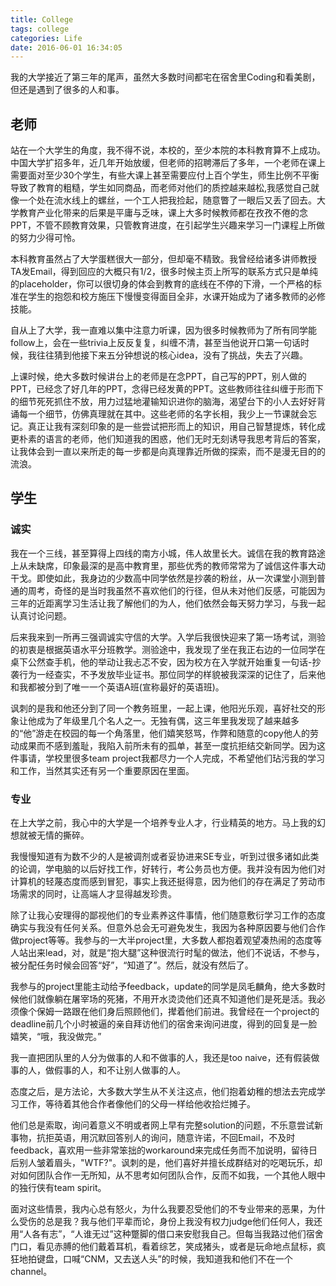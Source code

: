 ```yaml
---
title: College
tags: college
categories: Life
date: 2016-06-01 16:34:05
---
```


我的大学接近了第三年的尾声，虽然大多数时间都宅在宿舍里Coding和看美剧，但还是遇到了很多的人和事。

<!--more-->

## 老师

站在一个大学生的角度，我不得不说，本校的，至少本院的本科教育算不上成功。中国大学扩招多年，近几年开始放缓，但老师的招聘滞后了多年，一个老师在课上需要面对至少30个学生，有些大课上甚至需要应付上百个学生，师生比例不平衡导致了教育的粗糙，学生如同商品，而老师对他们的质控越来越松,我感觉自己就像一个处在流水线上的螺丝，一个工人把我捡起，随意瞥了一眼后又丢了回去。大学教育产业化带来的后果是平庸与乏味，课上大多时候教师都在孜孜不倦的念PPT，不管不顾教育效果，只管教育进度，在引起学生兴趣来学习一门课程上所做的努力少得可怜。

本科教育虽然占了大学蛋糕很大一部分，但却毫不精致。我曾经给诸多讲师教授TA发Email，得到回应的大概只有1/2，很多时候主页上所写的联系方式只是单纯的placeholder，你可以很切身的体会到教育的底线在不停的下滑，一个严格的标准在学生的抱怨和校方施压下慢慢变得面目全非，水课开始成为了诸多教师的必修技能。

自从上了大学，我一直难以集中注意力听课，因为很多时候教师为了所有同学能follow上，会在一些trivia上反反复复，纠缠不清，甚至当他说开口第一句话时候，我往往猜到他接下来五分钟想说的核心idea，没有了挑战，失去了兴趣。

上课时候，绝大多数时候讲台上的老师是在念PPT，自己写的PPT，别人做的PPT，已经念了好几年的PPT，念得已经发黄的PPT。这些教师往往纠缠于形而下的细节死死抓住不放，用力过猛地灌输知识进你的脑海，渴望台下的小人去好好背诵每一个细节，仿佛真理就在其中。这些老师的名字长相，我少上一节课就会忘记。真正让我有深刻印象的是一些尝试把形而上的知识，用自己智慧提炼，转化成更朴素的语言的老师，他们知道我的困惑，他们无时无刻诱导我思考背后的答案，让我体会到一直以来所走的每一步都是向真理靠近所做的探索，而不是漫无目的的流浪。

## 学生

### 诚实

我在一个三线，甚至算得上四线的南方小城，伟人故里长大。诚信在我的教育路途上从未缺席，印象最深的是高中教育里，那些优秀的教师常常为了诚信这件事大动干戈。即使如此，我身边的少数高中同学依然是抄袭的粉丝，从一次课堂小测到普通的周考，奇怪的是当时我虽然不喜欢他们的行径，但从未对他们反感，可能因为三年的近距离学习生活让我了解他们的为人，他们依然会每天努力学习，与我一起认真讨论问题。

后来我来到一所再三强调诚实守信的大学。入学后我很快迎来了第一场考试，测验的初衷是根据英语水平分班教学。测验途中，我发现了坐在我正右边的一位同学在桌下公然查手机，他的举动让我忐忑不安，因为校方在入学就开始重复一句话-抄袭行为一经查实，不予发放毕业证书。那位同学的样貌被我深深的记住了，后来他和我都被分到了唯一一个英语A班(宣称最好的英语班)。

讽刺的是我和他还分到了同一个教务班里，一起上课，他阳光乐观，喜好社交的形象让他成为了年级里几个名人之一。无独有偶，这三年里我发现了越来越多的“他”游走在校园的每一个角落里，他们嬉笑怒骂，作弊和随意的copy他人的劳动成果而不感到羞耻，我陷入前所未有的孤单，甚至一度抗拒结交新同学。因为这件事请，学校里很多team project我都尽力一个人完成，不希望他们玷污我的学习和工作，当然其实还有另一个重要原因在里面。

### 专业

在上大学之前，我心中的大学是一个培养专业人才，行业精英的地方。马上我的幻想就被无情的撕碎。

我慢慢知道有为数不少的人是被调剂或者妥协进来SE专业，听到过很多诸如此类的论调，学电脑的以后好找工作，好转行，考公务员也方便。我并没有因为他们对计算机的轻蔑态度而感到冒犯，事实上我还挺得意，因为他们的存在满足了劳动市场需求的同时，让高端人才显得越发珍贵。

除了让我心安理得的鄙视他们的专业素养这件事情，他们随意敷衍学习工作的态度确实与我没有任何关系。但意外总会无可避免发生，我因为各种原因要与他们合作做project等等。我参与的一大半project里，大多数人都抱着观望凑热闹的态度等人站出来lead，对，就是“抱大腿”这种很流行时髦的做法，他们不说话，不参与，被分配任务时候会回答“好”，“知道了”。然后，就没有然后了。

我参与的project里能主动给予feedback，update的同学是凤毛麟角，绝大多数时候他们就像躺在屠宰场的死猪，不用开水烫烫他们还真不知道他们是死是活。我必须像个保姆一路跟在他们身后照顾他们，撵着他们前进。我曾经在一个project的deadline前几个小时被逼的亲自拜访他们的宿舍来询问进度，得到的回复是一脸嬉笑，“哦，我没做完。”

我一直把团队里的人分为做事的人和不做事的人，我还是too naive，还有假装做事的人，做假事的人，和不让别人做事的人。

态度之后，是方法论，大多数大学生从不关注这点，他们抱着幼稚的想法去完成学习工作，等待着其他合作者像他们的父母一样给他收拾烂摊子。

他们总是索取，询问着意义不明或者网上早有完整solution的问题，不乐意尝试新事物，抗拒英语，用沉默回答别人的询问，随意许诺，不回Email，不及时feedback，喜欢用一些非常笨拙的workaround来完成任务而不加说明，留待日后别人皱着眉头，"WTF?"。讽刺的是，他们喜好并擅长成群结对的吃喝玩乐，却对如何团队合作一无所知，从不思考如何团队合作，反而不如我，一个其他人眼中的独行侠有team spirit。

面对这些情景，我内心总有怒火，为什么我要忍受他们的不专业带来的恶果，为什么受伤的总是我？我与他们平辈而论，身份上我没有权力judge他们任何人，我还用“人各有志”，“人谁无过”这种蹩脚的借口来安慰我自己。但每当我路过他们宿舍门口，看见赤膊的他们戴着耳机，看着综艺，笑成猪头，或者是玩命地点鼠标，疯狂地拍键盘，口喊“CNM，又去送人头”的时候，我知道我和他们不在一个channel。
